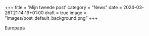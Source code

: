 +++
title = 'Mijn tweede post'
category = "News"
date = 2024-03-26T21:14:19+01:00
draft = true
image = "images/post_default_background.png"
+++

Europapa
